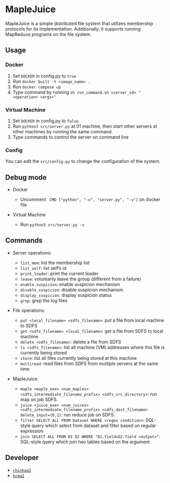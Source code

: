 # MapleJuice

MapleJuice is a simple distributed file system that utilizes membership protocols for its implementation. Additionally, it supports running MapReduce programs on the file system.

## Usage

### Docker

1. Set `DOCKER` in config.py to `true`
2. Run `docker built -t <image_name> .`
3. Run `docker compose up`
4. Type command by running `sh run_command.sh <server_id> "<operation> <args>"`

### Virtual Machine

1. Set `DOCKER` in config.py to `false`.
2. Run `python3 src/server.py` at 01 machine, then start other servers at other machines by running the same command.
3. Type commands to control the server on command line

### Config

You can edit the `src/config.py` to change the configuration of the system. 

## Debug mode

- Docker
  * Uncomment ` CMD ["python", "-u", "server.py", "-v"]` on docker file
  
- Virtual Machine
  * Run `python3 src/server.py -v`

## Commands

* Server operations:
    * `list_mem`: list the membership list
    * `list_self`: list self’s id
    * `print_leader`: print the current leader
    * `leave`: voluntarily leave the group (different from a failure)
    * `enable_suspicion`: enable suspicion mechanism
    * `disable_suspicion`: disable suspicion mechanism
    * `display_suspicion`: display suspicion status
    * `grep`: grep the log files
  
* File operations:
  * `put <local_filename> <sdfs_filename>`: put a file from local machine to SDFS
  * `get <sdfs_filename> <local_filename>`: get a file from SDFS to local machine
  * `delete <sdfs_filename>`: delete a file from SDFS
  * `ls <sdfs_filename>`: list all machine (VM) addresses where this file is currently being stored
  * `store`: list all files currently being stored at this machine
  * `multiread`: read files from SDFS from multiple servers at the same time

* MapleJuice:
  * `maple <maple_exe> <num_maples> <sdfs_intermediate_filename_prefix> <sdfs_src_directory>`: run map on job SDFS.
  * `juice <juice_exe> <num_juices> 
<sdfs_intermediate_filename_prefix> <sdfs_dest_filename> 
delete_input={0,1}`: run reduce job on SDFS.
  * `filter SELECT ALL FROM Dataset WHERE <regex condition>`: SQL-style query which select from dataset and filter based on regular expression
  * `join SELECT ALL FROM D1 D2 WHERE "D1.field=D2.field <output>"`: SQL-style query which join two tables based on the argument

## Developer

* [`chinhao2`](https://github.com/hankluo6)
* [`hcma2`](https://github.com/homaho1)